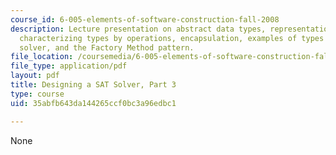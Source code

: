```yaml
---
course_id: 6-005-elements-of-software-construction-fall-2008
description: Lecture presentation on abstract data types, representation independence,
  characterizing types by operations, encapsulation, examples of types used by DPLL
  solver, and the Factory Method pattern.
file_location: /coursemedia/6-005-elements-of-software-construction-fall-2008/35abfb643da144265ccf0bc3a96edbc1_MIT6_005f08_lec13.pdf
file_type: application/pdf
layout: pdf
title: Designing a SAT Solver, Part 3
type: course
uid: 35abfb643da144265ccf0bc3a96edbc1

---
```

None